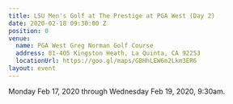 ```yaml
---
title: LSU Men's Golf at The Prestige at PGA West (Day 2)
date: 2020-02-18 09:30:00 Z
position: 0
venue:
  name: PGA West Greg Norman Golf Course
  address: 81-405 Kingston Heath, La Quinta, CA 92253
  locationUrl: https://goo.gl/maps/GBHhLEW6m2Lkm3ER6
layout: event
---
```


Monday Feb 17, 2020 through Wednesday Feb 19, 2020, 9:30am.